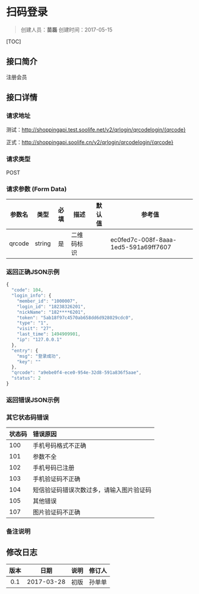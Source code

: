 # 扫码登录
>创建人员：**苗磊**
>创建时间：2017-05-15

[TOC]

## 接口简介
注册会员

## 接口详情

### 请求地址
测试：http://shoppingapi.test.soolife.net/v2/qrlogin/qrcodelogin/{qrcode}

正式：http://shoppingapi.soolife.cn/v2/qrlogin/qrcodelogin/{qrcode}

### 请求类型
POST

### 请求参数 (Form Data)
| 参数名    |   类型   |  必填  | 描述    | 默认值  | 参考值                                  |
| ------ | :----: | :--: | ----- | ---- | ------------------------------------ |
| qrcode | string |  是   | 二维码标识 |      | ec0fed7c-008f-8aaa-1ed5-591a69ff7607 |

### 返回正确JSON示例
```javascript
{
  "code": 104,
  "login_info": {
    "member_id": "1000007",
    "login_id": "18238326201",
    "nickName": "182****6201",
    "token": "5ab18f97c4570ab658dd6d928029cdc0",
    "type": "1",
    "visit": "27",
    "last_time": 1494909901,
    "ip": "127.0.0.1"
  },
  "entry": {
    "msg": "登录成功",
    "key": ""
  },
  "qrcode": "a9ebe0f4-ece0-954e-32d8-591a836f5aae",
  "status": 2
}
```
### 返回错误JSON示例
### 其它状态码错误
| 状态码  | 错误原因                 |
| :--- | :------------------- |
| 100  | 手机号码格式不正确            |
| 101  | 参数不全                 |
| 102  | 手机号码已注册              |
| 103  | 手机验证码不正确             |
| 104  | 短信验证码错误次数过多，请输入图片验证码 |
| 105  | 其他错误                 |
| 107  | 图片验证码不正确             |

### 备注说明


## 修改日志
|  版本  |     日期     | 说明   | 修订人  |
| :--: | :--------: | :--- | :--- |
| 0.1  | 2017-03-28 | 初版   | 孙单单  |
